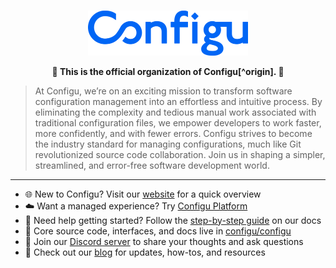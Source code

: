 <p align="center">
  <br/>
  <a href="https://configu.com?utm_source=github" target="_blank">
    <!-- <picture>
      <source media="(prefers-color-scheme: dark)" srcset="https://raw.githubusercontent.com/configu/.github/main/assets/logo/white.svg">
      <img alt="Configu Logo" src="https://raw.githubusercontent.com/configu/.github/main/assets/logo/black.svg" width="256"/>
    </picture> -->
    <img alt="Configu Logo" src="https://raw.githubusercontent.com/configu/.github/main/assets/logo/blue.svg" width="256"/>
  </a>
</p>
<p align="center">
  <strong>👋 This is the official organization of Configu[^origin]. 👋</strong>
</p>

[^origin]: software **configu**~~ration~~ data.

> At Configu, we’re on an exciting mission to transform software configuration management into an effortless and intuitive process. By eliminating the complexity and tedious manual work associated with traditional configuration files, we empower developers to work faster, more confidently, and with fewer errors. Configu strives to become the industry standard for managing configurations, much like Git revolutionized source code collaboration. Join us in shaping a simpler, streamlined, and error-free software development world.

---

- 🌐 New to Configu? Visit our [website](https://configu.com/?utm_source=github&utm_medium=community_health) for a quick overview
- ☁️ Want a managed experience? Try [Configu Platform](https://app.configu.com/?utm_source=github&utm_medium=community_health&sign_up=true)
- 📖 Need help getting started? Follow the [step-by-step guide](https://configu.com/docs/get-started/?utm_source=github&utm_medium=community_health) on our docs
- 💾 Core source code, interfaces, and docs live in [configu/configu](https://github.com/configu/configu)
- 💬 Join our [Discord server](https://discord.gg/cjSBxnB9z8) to share your thoughts and ask questions
- 📝 Check out our [blog](https://configu.com/blog/?utm_source=github&utm_medium=community_health) for updates, how-tos, and resources
